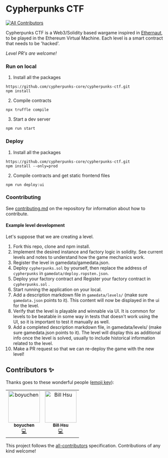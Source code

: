 # Cypherpunks CTF
[![All Contributors](https://img.shields.io/badge/all_contributors-1-orange.svg?style=flat-square)](#contributors)

<p>Cypherpunks CTF is a Web3/Solidity based wargame inspired in <a href="https://ethernaut.openzeppelin.com" target="_blank" rel="noopener noreferred">Ethernaut</a>, to be played in the Ethereum Virtual Machine. Each level is a smart contract that needs to be 'hacked'.</p>

*Level PR's are welcome!*

### Run on local

1. Install all the packages
```
https://github.com/cypherpunks-core/cypherpunks-ctf.git
npm install
```
2. Compile contracts
```
npx truffle compile
```
3. Start a dev server
```
npm run start
```

### Deploy

1. Install all the packages
```
https://github.com/cypherpunks-core/cypherpunks-ctf.git
npm install --only=prod
```
2. Compile contracts and get static frontend files
```
npm run deploy:ui
```

### Coontributing
See [contributing.md](https://github.com/cypherpunks-core/cypherpunks-ctf/blob/dev/contributing.md) on the repository for information about how to contribute.

#### Example level development

Let's suppose that we are creating a level.

1. Fork this repo, clone and npm install.
2. Implement the desired instance and factory logic in solidity. See current levels and notes to understand how the game mechanics work.
3. Register the level in gamedata/gamedata.json.
4. Deploy `cypherpunks.sol` by yourself, then replace the address of `cypherpunks` in `gamedata/deploy.ropsten.json`.
5. Deploy your factory contract and Register your factory contract in `cypherpunks.sol` .
6. Start running the application on your local. 
7. Add a description markdown file in `gamedata/levels/` (make sure `gamedata.json` points to it). This content will now be displayed in the ui for the level.
8. Verify that the level is playable and winnable via UI. It is common for levels to be beatable in some way in tests that doesn't work using the UI, so it is important to test it manually as well.
9. Add a completed description markdown file, in gamedata/levels/ (make sure gamedata.json points to it). The level will display this as additional info once the level is solved, usually to include historical information related to the level.
10. Make a PR request so that we can re-deploy the game with the new level!

## Contributors ✨

Thanks goes to these wonderful people ([emoji key](https://allcontributors.org/docs/en/emoji-key)):

<!-- ALL-CONTRIBUTORS-LIST:START - Do not remove or modify this section -->
<!-- prettier-ignore -->
<table>
  <tr>
    <td align="center"><a href="https://github.com/boyuchen0224"><img src="https://avatars2.githubusercontent.com/u/26523039?v=4" width="100px;" alt="boyuchen"/><br /><sub><b>boyuchen</b></sub></a><br /><a href="https://github.com/cypherpunks-core/cypherpunks-ctf/commits?author=boyuchen0224" title="Code">💻</a></td>
    <td align="center"><a href="https://github.com/StillFantastic"><img src="https://avatars3.githubusercontent.com/u/28007209?v=4" width="100px;" alt="Bill Hsu"/><br /><sub><b>Bill Hsu</b></sub></a><br /><a href="https://github.com/cypherpunks-core/cypherpunks-ctf/commits?author=StillFantastic" title="Code">💻</a></td>
  </tr>
</table>

<!-- ALL-CONTRIBUTORS-LIST:END -->

This project follows the [all-contributors](https://github.com/all-contributors/all-contributors) specification. Contributions of any kind welcome!